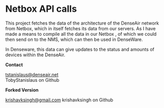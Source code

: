  <h1>Netbox API calls</h1>

 This project fetches the data of the architecture of the DenseAir network from Netbox, 
 which in itself fetches its data from our servers. As I have made a means to compile all the data in our Netbox , 
 of which we could then send on to the NMS, which can then be used in DenseWare.  
     
 In Denseware, this data can give updates to the status and amounts of devices within the DenseAir.


 **Contact**

 tstanislaus@denseair.net  
 TobyStanislaus on Github

 **Forked Version**
 
 krishavksingh@gmail.com
 krishavksingh on Github